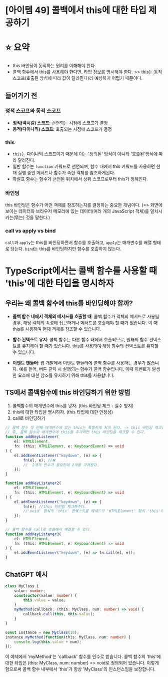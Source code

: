 # [아이템 49] 콜백에서 this에 대한 타입 제공하기

# ⭐ 요약
- this 바인딩이 동작하는 원리를 이해해야 한다.
- 콜백 함수에서 this를 사용해야 한다면, 타입 정보를 명시해야 한다. >> this는 동적 스코프(호출된 방식에 따라 값이 달라진다)라 예상하기 어렵기 때문이다.

## 들어가기 전
### 정적 스코프와 동적 스코프
- **정적(렉시컬) 스코프**: 선언되는 시점에 스코프가 결정
- **동적(다이나믹) 스코프**: 호출되는 시점에 스코프가 결정

### this
- `this`는 다이나믹 스코프이기 때문에 이는 '정의된' 방식이 아니라 '호출된'방식에 따라 달라진다.
- 일반 함수는 `function` 키워드로 선언되며, 함수 내에서 this 키워드를 사용하면 현재 실행 중인 메서드나 함수가 속한 객체를 참조하게된다.
- 화살표 함수는 함수가 선언된 위치에서 상위 스코프로부터 this가 정해진다.

### 바인딩
this 바인딩은 함수가 어떤 객체를 참조하는지를 결정하는 중요한 개념이다.
(=> 화면에 보이는 데이터와 브라우저 메모리에 있는 데이터(여러 개의 JavaScript 객체)를 일치시키는(묶는) 것을 말한다.)

### call vs apply vs bind
`call`과 `apply`는 this를 바인딩하면서 함수를 호출하고, `apply`는 매개변수를 배열 형태로 담는다.
`bind`는 this를 바인딩하지만 함수를 호출하지 않는다. 

# TypeScript에서는 콜백 함수를 사용할 때 'this'에 대한 타입을 명시하자
## 우리는 왜 콜백 함수에 this를 바인딩해야 할까?
- **콜백 함수 내에서 객체의 메서드를 호출할 때**: 콜백 함수가 객체의 메서드로 사용될 경우, 해당 객체의 속성에 접근하거나 메서드를 호출해야 할 때가 있습니다. 이 때 this를 사용하여 현재 객체를 참조할 수 있습니다.

- **함수 컨텍스트 유지**: 콜백 함수는 다른 함수 내에서 호출되므로, 원래의 함수 컨텍스트를 유지해야 할 때가 있습니다. this를 사용하여 해당 함수의 컨텍스트를 유지할 수 있습니다.

- **이벤트 핸들러**: 웹 개발에서 이벤트 핸들러에 콜백 함수를 사용하는 경우가 많습니다. 예를 들어, 버튼 클릭 시 실행되는 함수가 콜백 함수입니다. 이때 이벤트가 발생한 요소에 대한 참조를 유지하기 위해 this를 사용합니다.

## TS에서 콜백함수에 this 바인딩하기 위한 방법 
1. 콜백함수의 매개변수에 this를 넣자. (this 바인딩 체크 - 실수 방지)
2. this에 대한 타입을 명시하자. (this 타입에 대한 안정성)
3. call로 바인딩하기
   
```ts
// 콜백 함수 첫 번째 매개변수에 있는 this는 특별하게 처리 된다. -> this 바인딩 체크용이다.
// 즉, 콜백 함수의 매개변수에 this를 추가하면 this 바인딩을 체크할 수 있다.
function addKeyListener(
    el: HTMLElement,
    fn: (this: HTMLElement, e: KeyboardEvent) => void
) {
    el.addEventListener("keydown", (e) => {
        fn(el, e); //❌
        //  1개의 인수가 필요한데 2개를 가져왔다.
    });
}

function addKeyListener2(
    el: HTMLElement,
    fn: (this: HTMLElement, e: KeyboardEvent) => void
) {
    el.addEventListener("keydown", (e) => {
        fn(e); //this 바인딩 체크해준다. 
        //'void' 형식의 'this' 컨텍스트를 메서드의 'HTMLElement' 형식 'this'에 할당할 수 없습니다
    });
}

// 콜백 함수를 call로 호출해서 해결할 수 있다.
function addKeyListener3(
    el: HTMLElement, 
    fn: (this: HTMLElement, e: KeyboardEvent) => void
) {
    el.addEventListener("keydown", (e) => fn.call(el, e));
}
```

## ChatGPT 예시
```ts
class MyClass {
    value: number;
    constructor(value: number) {
        this.value = value;
    }
    myMethod(callback: (this: MyClass, num: number) => void) {
        callback.call(this, this.value);
    }
}

const instance = new MyClass(10);
instance.myMethod(function(this: MyClass, num: number) {
    console.log(this.value + num);
});
```
이 예제에서 'myMethod'는 'callback' 함수를 인수로 받습니다. 콜백 함수의 'this'에 대한 타입은 (this: MyClass, num: number) => void로 정의되어 있습니다. 이렇게 함으로써 콜백 함수 내부에서 'this'가 항상 'MyClass'의 인스턴스임을 보장합니다.
